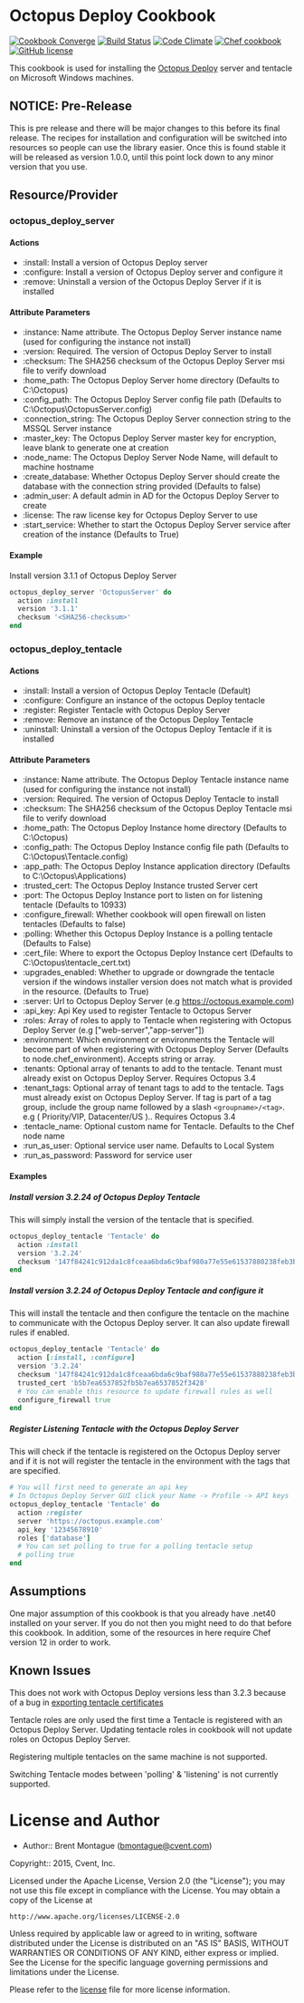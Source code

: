 Octopus Deploy Cookbook
=======================

[![Cookbook Converge](https://img.shields.io/appveyor/ci/bigbam505/octopus-deploy-cookbook/master.svg?style=flat-square&label=appveyor)](https://ci.appveyor.com/project/bigbam505/octopus-deploy-cookbook) [![Build Status](https://img.shields.io/travis/cvent/octopus-deploy-cookbook/master.svg?style=flat-square&label=travis)](https://travis-ci.org/cvent/octopus-deploy-cookbook) [![Code Climate](https://img.shields.io/codeclimate/github/cvent/octopus-deploy-cookbook.svg?style=flat-square)](https://codeclimate.com/github/cvent/octopus-deploy-cookbook) [![Chef cookbook](https://img.shields.io/cookbook/v/octopus-deploy.svg?style=flat-square)](https://supermarket.chef.io/cookbooks/octopus-deploy) [![GitHub license](https://img.shields.io/badge/license-Apache%202.0-blue.svg?style=flat-square)](https://github.com/cvent/octopus-deploy-cookbook/blob/master/LICENSE)

This cookbook is used for installing the [Octopus Deploy](http://octopusdeploy.com) server and tentacle on Microsoft Windows machines.


## NOTICE: Pre-Release
This is pre release and there will be major changes to this before its final release.  The recipes for installation and configuration will be switched into resources so people can use the library easier. Once this is found stable it will be released as version 1.0.0, until this point lock down to any minor version that you use.

## Resource/Provider
### octopus_deploy_server
#### Actions
- :install: Install a version of Octopus Deploy server
- :configure: Install a version of Octopus Deploy server and configure it
- :remove: Uninstall a version of the Octopus Deploy Server if it is installed

#### Attribute Parameters
- :instance: Name attribute. The Octopus Deploy Server instance name (used for configuring the instance not install)
- :version: Required. The version of Octopus Deploy Server to install
- :checksum: The SHA256 checksum of the Octopus Deploy Server msi file to verify download
- :home_path: The Octopus Deploy Server home directory (Defaults to C:\Octopus)
- :config_path: The Octopus Deploy Server config file path (Defaults to C:\Octopus\OctopusServer.config)
- :connection_string: The Octopus Deploy Server connection string to the MSSQL Server instance
- :master_key: The Octopus Deploy Server master key for encryption, leave blank to generate one at creation
- :node_name: The Octopus Deploy Server Node Name, will default to machine hostname
- :create_database: Whether Octopus Deploy Server should create the database with the connection string provided (Defaults to false)
- :admin_user: A default admin in AD for the Octopus Deploy Server to create
- :license: The raw license key for Octopus Deploy Server to use
- :start_service: Whether to start the Octopus Deploy Server service after creation of the instance (Defaults to True)

#### Example
Install version 3.1.1 of Octopus Deploy Server

```ruby
octopus_deploy_server 'OctopusServer' do
  action :install
  version '3.1.1'
  checksum '<SHA256-checksum>'
end
```

### octopus_deploy_tentacle
#### Actions
- :install: Install a version of Octopus Deploy Tentacle (Default)
- :configure: Configure an instance of the octopus Deploy tentacle
- :register: Register Tentacle with Octopus Deploy Server
- :remove: Remove an instance of the Octopus Deploy Tentacle
- :uninstall: Uninstall a version of the Octopus Deploy Tentacle if it is installed

#### Attribute Parameters
- :instance: Name attribute. The Octopus Deploy Tentacle instance name (used for configuring the instance not install)
- :version: Required. The version of Octopus Deploy Tentacle to install
- :checksum: The SHA256 checksum of the Octopus Deploy Tentacle msi file to verify download
- :home_path: The Octopus Deploy Instance home directory (Defaults to C:\Octopus)
- :config_path: The Octopus Deploy Instance config file path (Defaults to C:\Octopus\Tentacle.config)
- :app_path: The Octopus Deploy Instance application directory (Defaults to C:\Octopus\Applications)
- :trusted_cert: The Octopus Deploy Instance trusted Server cert
- :port: The Octopus Deploy Instance port to listen on for listening tentacle (Defaults to 10933)
- :configure_firewall: Whether cookbook will open firewall on listen tentacles (Defaults to false)
- :polling: Whether this Octopus Deploy Instance is a polling tentacle (Defaults to False)
- :cert_file: Where to export the Octopus Deploy Instance cert (Defaults to C:\Octopus\tentacle_cert.txt)
- :upgrades_enabled: Whether to upgrade or downgrade the tentacle version if the windows installer version does not match what is provided in the resource. (Defaults to True)
- :server: Url to Octopus Deploy Server (e.g https://octopus.example.com)
- :api_key: Api Key used to register Tentacle to Octopus Server
- :roles: Array of roles to apply to Tentacle when registering with Octopus Deploy Server (e.g ["web-server","app-server"]) 
- :environment: Which environment or environments the Tentacle will become part of when registering with Octopus Deploy Server (Defaults to node.chef_environment). Accepts string or array.
- :tenants: Optional array of tenants to add to the tentacle. Tenant must already exist on Octopus Deploy Server. Requires Octopus 3.4
- :tenant_tags: Optional array of tenant tags to add to the tentacle. Tags must already exist on Octopus Deploy Server. If tag is part of a tag group, include the group name followed by a slash `<groupname>/<tag>`. e.g ( Priority/VIP, Datacenter/US ).. Requires Octopus 3.4
- :tentacle_name: Optional custom name for Tentacle. Defaults to the Chef node name
- :run_as_user: Optional service user name. Defaults to Local System
- :run_as_password: Password for service user

#### Examples

##### Install version 3.2.24 of Octopus Deploy Tentacle

This will simply install the version of the tentacle that is specified.

```ruby
octopus_deploy_tentacle 'Tentacle' do
  action :install
  version '3.2.24'
  checksum '147f84241c912da1c8fceaa6bda6c9baf980a77e55e61537880238feb3b7000a'
end
```

##### Install version 3.2.24 of Octopus Deploy Tentacle and configure it

This will install the tentacle and then configure the tentacle on the machine to communicate with the Octopus Deploy server.  It can also update firewall rules if enabled.

```ruby
octopus_deploy_tentacle 'Tentacle' do
  action [:install, :configure]
  version '3.2.24'
  checksum '147f84241c912da1c8fceaa6bda6c9baf980a77e55e61537880238feb3b7000a'
  trusted_cert 'b5b7ea6537852fb5b7ea6537852f3428'
  # You can enable this resource to update firewall rules as well
  configure_firewall true
end
```

##### Register Listening Tentacle with the Octopus Deploy Server

This will check if the tentacle is registered on the Octopus Deploy server and if it is not will register the tentacle in the environment with the tags that are specified.

```ruby
# You will first need to generate an api key
# In Octopus Deploy Server GUI click your Name -> Profile -> API keys
octopus_deploy_tentacle 'Tentacle' do
  action :register
  server 'https://octopus.example.com'
  api_key '12345678910'
  roles ['database']
  # You can set polling to true for a polling tentacle setup
  # polling true
end
```


## Assumptions

One major assumption of this cookbook is that you already have .net40 installed on your server.  If you do not then you might need to do that before this cookbook. In addition, some of the resources in here require Chef version 12 in order to work.


## Known Issues
This does not work with Octopus Deploy versions less than 3.2.3 because of a bug in [exporting tentacle certificates](https://github.com/OctopusDeploy/Issues/issues/2143)

Tentacle roles are only used the first time a Tentacle is registered with an Octopus Deploy Server. Updating tentacle roles in cookbook will not update roles on Octopus Deploy Server.

Registering multiple tentacles on the same machine is not supported.

Switching Tentacle modes between 'polling' & 'listening' is not currently supported.


License and Author
==================

* Author:: Brent Montague (<bmontague@cvent.com>)

Copyright:: 2015, Cvent, Inc.

Licensed under the Apache License, Version 2.0 (the "License");
you may not use this file except in compliance with the License.
You may obtain a copy of the License at

    http://www.apache.org/licenses/LICENSE-2.0

Unless required by applicable law or agreed to in writing, software
distributed under the License is distributed on an "AS IS" BASIS,
WITHOUT WARRANTIES OR CONDITIONS OF ANY KIND, either express or implied.
See the License for the specific language governing permissions and
limitations under the License.

Please refer to the [license](LICENSE) file for more license information.
